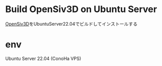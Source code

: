 # Build OpenSiv3D on Ubuntu Server
[OpenSiv3D](https://github.com/Siv3D/OpenSiv3D/)をUbuntuServer22.04でビルドしてインストールする

# env
Ubuntu Server 22.04 (ConoHa VPS)
